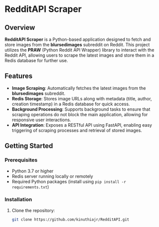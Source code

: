 # RedditAPI Scraper

## Overview
**RedditAPI Scraper** is a Python-based application designed to fetch and store images from the **blursedimages** subreddit on Reddit. This project utilizes the **PRAW** (Python Reddit API Wrapper) library to interact with the Reddit API, allowing users to scrape the latest images and store them in a Redis database for further use.

## Features

- **Image Scraping**: Automatically fetches the latest images from the **blursedimages** subreddit.
- **Redis Storage**: Stores image URLs along with metadata (title, author, creation timestamp) in a Redis database for quick access.
- **Background Processing**: Supports background tasks to ensure that scraping operations do not block the main application, allowing for responsive user interactions.
- **API Integration**: Exposes a RESTful API using FastAPI, enabling easy triggering of scraping processes and retrieval of stored images.

## Getting Started

### Prerequisites

- Python 3.7 or higher
- Redis server running locally or remotely
- Required Python packages (install using `pip install -r requirements.txt`)

### Installation

1. Clone the repository:
   ```bash
   git clone https://github.com/kinuthiajr/RedditAPI.git
